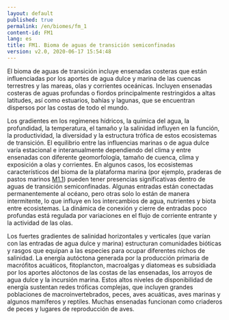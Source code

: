 ```yaml
---
layout: default
published: true
permalink: /en/biomes/fm_1
content-id: FM1
lang: es
title: FM1. Bioma de aguas de transición semiconfinadas 
version: v2.0, 2020-06-17 15:54:48
---
```


El bioma de aguas de transición incluye ensenadas costeras que están influenciadas por los aportes de agua dulce y marina de las cuencas terrestres y las mareas, olas y corrientes oceánicas. Incluyen ensenadas costeras de aguas profundas o fiordos principalmente restringidos a altas latitudes, así como estuarios, bahías y lagunas, que se encuentran dispersos por las costas de todo el mundo. 
 
Los gradientes en los regímenes hídricos, la química del agua, la profundidad, la temperatura, el tamaño y la salinidad influyen en la función, la productividad, la diversidad y la estructura trófica de estos ecosistemas de transición. El equilibrio entre las influencias marinas o de agua dulce varía estacional e interanualmente dependiendo del clima y entre ensenadas con diferente geomorfología, tamaño de cuenca, clima y exposición a olas y corrientes. En algunos casos, los ecosistemas característicos del bioma de la plataforma marina (por ejemplo, praderas de pastos marinos [M1.1](/explore/groups/M1.1)) pueden tener presencias significativas dentro de aguas de transición semiconfinadas. Algunas entradas están conectadas permanentemente al océano, pero otras solo lo están de manera intermitente, lo que influye en los intercambios de agua, nutrientes y biota entre ecosistemas. La dinámica de conexión y cierre de entradas poco profundas está regulada por variaciones en el flujo de corriente entrante y la actividad de las olas. 

Los fuertes gradientes de salinidad horizontales y verticales (que varían con las entradas de agua dulce y marina) estructuran comunidades bióticas y rasgos que equipan a las especies para ocupar diferentes nichos de salinidad. La energía autóctona generada por la producción primaria de macrófitos acuáticos, fitoplancton, macroalgas y diatomeas es subsidiada por los aportes alóctonos de las costas de las ensenadas, los arroyos de agua dulce y la incursión marina. Estos altos niveles de disponibilidad de energía sustentan redes tróficas complejas, que incluyen grandes poblaciones de macroinvertebrados, peces, aves acuáticas, aves marinas y algunos mamíferos y reptiles. Muchas ensenadas funcionan como criaderos de peces y lugares de reproducción de aves.
